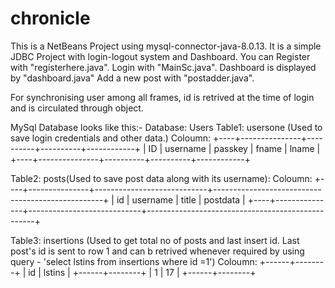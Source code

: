# chronicle
This is a NetBeans Project using mysql-connector-java-8.0.13.
It is a simple JDBC Project with login-logout system and Dashboard.
You can Register with "registerhere.java".
Login with "MainSc.java".
Dashboard is displayed by "dashboard.java"
Add a new post with "postadder.java".

For synchronising user among all frames, id is retrived at the time of login and is circulated through object.

MySql Database looks like this:-
Database: Users
Table1: usersone (Used to save login credentials and other data.)
Coloumn: 
+----+---------------+----------+----------+------------+
| ID | username      | passkey  | fname    | lname      |
+----+---------------+----------+----------+------------+

Table2: posts(Used to save post data along with its username):
Coloumn:
+----+---------------+----------------------------+--------------------------------------------------+
| id | username      | title                      | postdata                                         |
+----+---------------+----------------------------+--------------------------------------------------+

Table3: insertions
(Used to get total no of posts and last insert id. Last post's id is sent to row 1 and can b retrived whenever required by using query - 'select lstins from  insertions where id =1')
Coloumn:
+------+--------+
| id   | lstins |
+------+--------+
|    1 |    17  |
+------+--------+